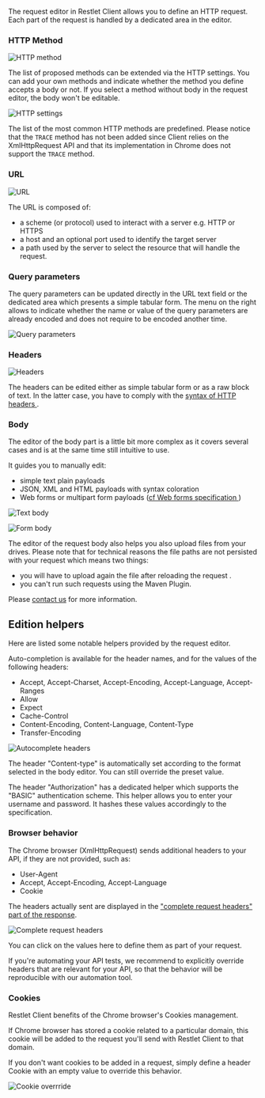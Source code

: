 <a class="anchor" name="introduction"></a>

The request editor in Restlet Client allows you to define an HTTP request.
Each part of the request is handled by a dedicated area in the editor. 

<a class="anchor" name="method"></a>
### HTTP Method

![HTTP method](./images/restlet-client-method.png)

The list of proposed methods can be extended via the HTTP settings. You can add your own methods and indicate whether the method you define accepts a body or not. If you select a method without body in the request editor, the body won't be editable.

![HTTP settings](./images/restlet-client-method-settings.png)

The list of the most common HTTP methods are predefined.
Please notice that the `TRACE` method has not been added since Client relies on the XmlHttpRequest API and that its implementation in Chrome does not support the `TRACE` method.

<a class="anchor" name="url"></a>
### URL

![URL](./images/restlet-client-url.png)

The URL is composed of:

* a scheme (or protocol) used to interact with a server e.g. HTTP or HTTPS
* a host and an optional port used to identify the target server
* a path used by the server to select the resource that will handle the request.

<a class="anchor" name="query-parameters"></a>
### Query parameters

The query parameters can be updated directly in the URL text field or the dedicated area which presents a simple tabular form.
The menu on the right allows to indicate whether the name or value of the query parameters are already encoded and does not require to be encoded another time.

![Query parameters](./images/restlet-client-query-parameter.png)

<a class="anchor" name="headers"></a>
### Headers

![Headers](./images/restlet-client-headers.png)

The headers can be edited either as simple tabular form or as a raw block of text. In the latter case, you have to comply with the <a href="https://tools.ietf.org/html/rfc7230#section-3.2" target="_blank">syntax of HTTP headers <i class="fa fa-external-link" aria-hidden="true"></i></a>.

<a class="anchor" name="body"></a>
### Body

The editor of the body part is a little bit more complex as it covers several cases and is at the same time still intuitive to use.

It guides you to manually edit:

* simple text plain payloads
* JSON, XML and HTML payloads with syntax coloration
* Web forms or multipart form payloads (<a href="https://www.w3.org/TR/html401/interact/forms.html#h-17.13.4" target="_blank">cf Web forms specification <i class="fa fa-external-link" aria-hidden="true"></i></a>)


![Text body](./images/restlet-client-body-text.png)

![Form body](./images/restlet-client-body-multipart.png)

The editor of the request body also helps you also upload files from your drives.
Please note that for technical reasons the file paths are not persisted with your request which means two things:

* you will have to upload again the file after reloading the request .
* you can't run such requests using the Maven Plugin.

Please <a href="mailto:support@restlet.com">contact us</a> for more information.

<a class="anchor" name="edition-helpers"></a>
## Edition helpers

Here are listed some notable helpers provided by the request editor.

Auto-completion is available for the header names, and for the values of the following headers:

* Accept, Accept-Charset, Accept-Encoding, Accept-Language, Accept-Ranges
* Allow
* Expect
* Cache-Control
* Content-Encoding, Content-Language, Content-Type
* Transfer-Encoding


![Autocomplete headers](./images/restlet-client-headers-autocomplete.png)

The header "Content-type" is automatically set according to the format selected in the body editor. You can still override the preset value.

The header "Authorization" has a dedicated helper which supports the "BASIC" authentication scheme. This helper allows you to enter your username and password. It hashes these values accordingly to the specification.


<a class="anchor" name="browser"></a>
### Browser behavior

The Chrome browser (XmlHttpRequest) sends additional headers to your API, if they are not provided, such as:

* User-Agent
* Accept, Accept-Encoding, Accept-Language
* Cookie

The headers actually sent are displayed in the ["complete request headers" part of the response](./sending#complete-request-headers).

![Complete request headers](./images/restlet-client-complete-headers.png)

You can click on the values here to define them as part of your request.

If you're automating your API tests, we recommend to explicitly override headers that are relevant for your API, so that the behavior will be reproducible with our automation tool.


<a class="anchor" name="cookies"></a>
### Cookies

Restlet Client benefits of the Chrome browser's Cookies management.

If Chrome browser has stored a cookie related to a particular domain, this cookie will be added to the request you'll send with Restlet Client to that domain.

If you don't want cookies to be added in a request, simply define a header Cookie with an empty value to override this behavior.

![Cookie overrride](./images/restlet-client-cookie.png)
